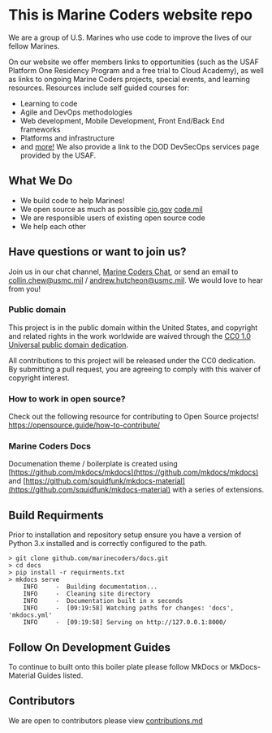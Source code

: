# This is Marine Coders website repo

We are a group of U.S. Marines who use code to improve the lives of our fellow Marines.

On our website we offer members links to opportunities (such as the USAF Platform One Residency Program and a free trial to Cloud Academy), as well as links to ongoing Marine Coders projects, special events, and learning resources. Resources include self guided courses for:
* Learning to code
* Agile and DevOps methodologies
* Web development, Mobile Development, Front End/Back End frameworks
* Platforms and infrastructure
* and [more!](https://marinecoders.github.io/learn/) 
We also provide a link to the DOD DevSecOps services page provided by the USAF.

## What We Do
* We build code to help Marines!
* We open source as much as possible [cio.gov](https://sourcecode.cio.gov/OSS/) [code.mil](https://code.mil)
* We are responsible users of existing open source code
* We help each other

## Have questions or want to join us?
Join us in our chat channel, [Marine Coders Chat](https://chat.il2.dsop.io/signup_user_complete/?id=p65oraj9b3ysjgbxac7o7bn6fr), or send an email to collin.chew@usmc.mil / andrew.hutcheon@usmc.mil.  We would love to hear from you!  

### Public domain

This project is in the public domain within the United States, and copyright and related rights in the work worldwide are waived through the [CC0 1.0 Universal public domain dedication](https://creativecommons.org/publicdomain/zero/1.0/).

All contributions to this project will be released under the CC0 dedication. By submitting a pull request, you are agreeing to comply with this waiver of copyright interest.

### How to work in open source?

Check out the following resource for contributing to Open Source projects!
https://opensource.guide/how-to-contribute/ 

### Marine Coders Docs

Documenation theme / boilerplate is created using [https://github.com/mkdocs/mkdocs](https://github.com/mkdocs/mkdocs) and [https://github.com/squidfunk/mkdocs-material](https://github.com/squidfunk/mkdocs-material) with a series of extensions.

## Build Requirments

Prior to installation and repository setup ensure you have a version of Python 3.x installed and is correctly configured to the path.

```shell
> git clone github.com/marinecoders/docs.git
> cd docs
> pip install -r requirments.txt
> mkdocs serve
    INFO     -  Building documentation...
    INFO     -  Cleaning site directory
    INFO     -  Documentation built in x seconds
    INFO     -  [09:19:58] Watching paths for changes: 'docs', 'mkdocs.yml'
    INFO     -  [09:19:58] Serving on http://127.0.0.1:8000/
```

## Follow On Development Guides

To continue to built onto this boiler plate please follow MkDocs or MkDocs-Material Guides listed.

## Contributors

We are open to contributors please view [contributions.md](/CONTRIBUTIONS.md)